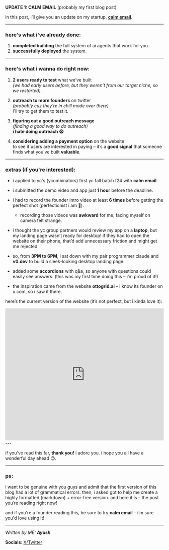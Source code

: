 
**UPDATE 1: CALM EMAIL** (probably my first blog post)

in this post, i’ll give you an update on my startup, **[calm email](https://calmemail.xyz)**.

---

### here's what i've already done:

1. **completed building** the full system of ai agents that work for you.
2. **successfully deployed** the system.

---

### here's what i wanna do right now:

1. **2 users ready to test** what we’ve built  
   *(we had early users before, but they weren’t from our target niche, so we restarted).*

2. **outreach to more founders** on twitter  
   *(probably cuz they’re in _chill mode_ over there)*  
   i'll try to get them to test it.

3. **figuring out a good outreach message**  
   *(finding a good way to do outreach)*  
   **i hate doing outreach 😩**

4. **considering adding a payment option** on the website  
   to see if users are interested in paying – it’s a **good signal** that someone finds what you’ve built **valuable**.

---

### extras (if you're interested):

- i applied to yc's (ycombinators) first yc fall batch f24 with **calm email**.
- i submitted the demo video and app just **1 hour** before the deadline. 
- i had to record the founder intro video at least **6 times** before getting the perfect shot (perfectionist i am 🤣).  
   - recording those videos was **awkward** for me; facing myself on camera felt strange.
   
- i thought the yc group partners would review my app on a **laptop**, but my landing page wasn’t ready for desktop! if they had to open the website on their phone, that’d add unnecessary friction and might get me rejected.  

- so, from **3PM to 6PM**, i sat down with my pair programmer claude and **v0.dev** to build a sleek-looking desktop landing page. 
- added some **accordions** with q&a, so anyone with questions could easily see answers. (this was my first time doing this – i’m proud of it!)
- the inspiration came from the website **ottogrid.ai** – i know its founder on x.com, so i saw it there.

here’s the current version of the website (it’s not perfect, but i kinda love it):

<iframe width="100%" height="420px" src="https://github.com/user-attachments/assets/ffa467c8-22a7-451b-8a28-4467fac2c543" frameborder="0" allowfullscreen></iframe>
---

if you’ve read this far, **thank you!** i adore you. i hope you all have a wonderful day ahead 😊.

---

### ps:


i want to be genuine with you guys and admit that the first version of this blog had a lot of grammatical errors. then, i asked gpt to help me create a highly formatted (markdown) + error-free version. and here it is – the post you’re reading right now!

and if you're a founder reading this, be sure to try **calm email** – i’m sure you'd love using it!

---

*Written by ME: **Ayush***

**Socials**: [X/Twitter](https://x.com/@0xayush1)
